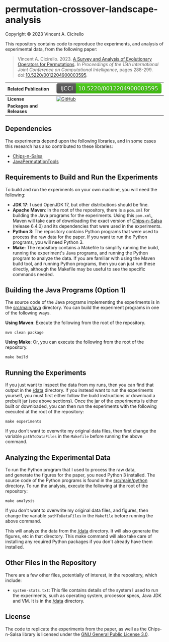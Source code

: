 # permutation-crossover-landscape-analysis

Copyright &copy; 2023 Vincent A. Cicirello

This repository contains code to reproduce the experiments, and analysis of 
experimental data, from the following paper:

> Vincent A. Cicirello. 2023. [A Survey and Analysis of Evolutionary Operators for Permutations](https://www.cicirello.org/publications/cicirello2023ecta.html). In *Proceedings of the 15th International Joint Conference on Computational Intelligence*, pages 288-299. doi:[10.5220/0012204900003595](https://doi.org/10.5220/0012204900003595).

| __Related Publication__ | [![doi:10.5220/0012204900003595](doi.svg)](https://doi.org/10.5220/0012204900003595) |
| :--- | :--- |
| __License__ | [![GitHub](https://img.shields.io/github/license/cicirello/permutation-crossover-landscape-analysis)](LICENSE) |
| __Packages and Releases__ |  |

## Dependencies

The experiments depend upon the following libraries, and in some cases this research has 
also contributed to these libraries:
* [Chips-n-Salsa](https://chips-n-salsa.cicirello.org)
* [JavaPermutationTools](https://jpt.cicirello.org)

## Requirements to Build and Run the Experiments

To build and run the experiments on your own machine, you will need the following:
* __JDK 17__: I used OpenJDK 17, but other distributions should be fine. 
* __Apache Maven__: In the root of the repository, there is a `pom.xml` 
  for building the Java programs for the experiments. Using this `pom.xml`, 
  Maven will take care of downloading the exact version of 
  [Chips-n-Salsa](https://chips-n-salsa.cicirello.org) (release 6.4.0) and its 
  dependencies that were used in the experiments. 
* __Python 3__: The repository contains Python programs that were used to 
  process the raw data for the paper. If you want to run the Python programs, 
  you will need Python 3. 
* __Make__: The repository contains a Makefile to simplify running the build, 
  running the experiment's Java programs, and running the Python program to 
  analyze the data. If you are familiar with using the Maven build tool, 
  and running Python programs, then you can just run these directly, although 
  the Makefile may be useful to see the specific commands needed.

## Building the Java Programs (Option 1)

The source code of the Java programs implementing the experiments
is in the [src/main/java](src/main/java) directory.  You can build the experiment 
programs in one of the following ways.

__Using Maven__: Execute the following from the root of the repository.

```shell
mvn clean package
```

__Using Make__: Or, you can execute the following from the root
of the repository.

```shell
make build
```

## Running the Experiments

If you just want to inspect the data from my runs, then you can find that output
in the [/data](data) directory. If you instead want to run the experiments yourself,
you must first either follow the build instructions or download a prebuilt jar (see above
sections). Once the jar of the experiments is either built or downloaded, you can then run 
the experiments with the following executed at the root of the repository:

```shell
make experiments
```

If you don't want to overwrite my original data files, then first change the variable
`pathToDataFiles` in the `Makefile` before running the above command.

## Analyzing the Experimental Data

To run the Python program that I used to process the raw data,  
and generate the figures for the paper, you need Python 3 installed. The source 
code of the Python programs is found in the [src/main/python](src/main/python) 
directory. To run the analysis, execute the following at the root of the 
repository:

```shell
make analysis
```

If you don't want to overwrite my original data files, and figures, then change the 
variable `pathToDataFiles` in the `Makefile` before running the above command.

This will analyze the data from the [/data](data) directory. It will also 
generate the figures, etc in that directory. This make command will also take
care of installing any required Python packages if you don't already have them
installed.

## Other Files in the Repository

There are a few other files, potentially of interest, in the repository,
which include:
* `system-stats.txt`: This file contains details of the system I 
  used to run the experiments, such as operating system, processor 
  specs, Java JDK and VM. It is in the [/data](data) directory.

## License

The code to replicate the experiments from the paper, as well as the
Chips-n-Salsa library is licensed under the [GNU General Public License 3.0](https://www.gnu.org/licenses/gpl-3.0.en.html).
